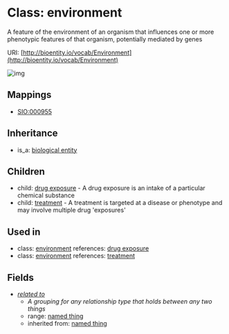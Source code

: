 # Class: environment


A feature of the environment of an organism that influences one or more phenotypic features of that organism, potentially mediated by genes

URI: [http://bioentity.io/vocab/Environment](http://bioentity.io/vocab/Environment)

![img](http://yuml.me/diagram/nofunky;dir:TB/class/\[BiologicalEntity]^-\[Environment|id(i):identifier_type%20%3F;name(i):label_type%20%3F;category(i):label_type%20%3F;node_property(i):string%20%3F;iri(i):iri_type%20%3F;full_name(i):label_type%20%3F;description(i):narrative_text%20%3F;systematic_synonym(i):label_type%20%3F;has_phenotype(i):phenotype%20%3F],%20\[Environment]^-\[DrugExposure],%20\[Environment]^-\[Treatment],%20\[Environment]-%20related%20to(i)%20%3F>\[NamedThing])
## Mappings

 * [SIO:000955](http://semanticscience.org/resource/SIO_000955)
## Inheritance

 *  is_a: [biological entity](BiologicalEntity.md)
## Children

 *  child: [drug exposure](DrugExposure.md) - A drug exposure is an intake of a particular chemical substance
 *  child: [treatment](Treatment.md) - A treatment is targeted at a disease or phenotype and may involve multiple drug 'exposures'
## Used in

 *  class: [environment](Environment.md) references: [drug exposure](DrugExposure.md)
 *  class: [environment](Environment.md) references: [treatment](Treatment.md)
## Fields

 * _[related to](related_to.md)_
    * _A grouping for any relationship type that holds between any two things_
    * range: [named thing](NamedThing.md)
    * inherited from: [named thing](NamedThing.md)
